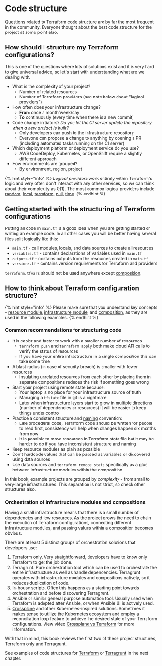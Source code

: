 # Code structure

Questions related to Terraform code structure are by far the most frequent in the community. Everyone thought about the best code structure for the project at some point also.

## How should I structure my Terraform configurations?

This is one of the questions where lots of solutions exist and it is very hard to give universal advice, so let's start with understanding what are we dealing with.

* What is the complexity of your project?
  * Number of related resources
  * Number of Terraform providers (see note below about "logical providers")
* How often does your infrastructure change?
  * **From** once a month/week/day
  * **To** continuously (every time when there is a new commit)
* Code change initiators? _Do you let the CI server update the repository when a new artifact is built?_
  * Only developers can push to the infrastructure repository
  * Everyone can propose a change to anything by opening a PR (including automated tasks running on the CI server)
* Which deployment platform or deployment service do you use?
  * AWS CodeDeploy, Kubernetes, or OpenShift require a slightly different approach
* How environments are grouped?
  * By environment, region, project

{% hint style="info" %}
_Logical providers_ work entirely within Terraform's logic and very often don't interact with any other services, so we can think about their complexity as O(1). The most common logical providers include [random](https://registry.terraform.io/providers/hashicorp/random/latest/docs), [local](https://registry.terraform.io/providers/hashicorp/local/latest/docs), [terraform](https://www.terraform.io/docs/providers/terraform/index.html), [null](https://registry.terraform.io/providers/hashicorp/null/latest/docs), [time](https://registry.terraform.io/providers/hashicorp/time/latest).
{% endhint %}

## Getting started with the structuring of Terraform configurations

Putting all code in `main.tf` is a good idea when you are getting started or writing an example code. In all other cases you will be better having several files split logically like this:

* `main.tf` - call modules, locals, and data sources to create all resources
* `variables.tf` - contains declarations of variables used in `main.tf`
* `outputs.tf` - contains outputs from the resources created in `main.tf`
* `versions.tf` - contains version requirements for Terraform and providers

`terraform.tfvars` should not be used anywhere except [composition](key-concepts.md#composition).

## How to think about Terraform configuration structure?

{% hint style="info" %}
Please make sure that you understand key concepts - [resource module](key-concepts.md#resource-module), [infrastructure module](key-concepts.md#infrastructure-module), and [composition](key-concepts.md#composition), as they are used in the following examples.
{% endhint %}

### Common recommendations for structuring code

* It is easier and faster to work with a smaller number of resources
  * `terraform plan` and `terraform apply` both make cloud API calls to verify the status of resources
  * If you have your entire infrastructure in a single composition this can take some time
* A blast radius (in case of security breach) is smaller with fewer resources
  * Insulating unrelated resources from each other by placing them in separate compositions reduces the risk if something goes wrong
* Start your project using remote state because:
  * Your laptop is no place for your infrastructure source of truth
  * Managing a `tfstate` file in git is a nightmare
  * Later when infrastructure layers start to grow in multiple directions (number of dependencies or resources) it will be easier to keep things under control
* Practice a consistent structure and [naming](naming.md) convention:
  * Like procedural code, Terraform code should be written for people to read first, consistency will help when changes happen six months from now
  * It is possible to move resources in Terraform state file but it may be harder to do if you have inconsistent structure and naming
* Keep resource modules as plain as possible
* Don't hardcode values that can be passed as variables or discovered using data sources
* Use data sources and `terraform_remote_state` specifically as a glue between infrastructure modules within the composition

In this book, example projects are grouped by _complexity_ - from small to very-large infrastructures. This separation is not strict, so check other structures also.

### Orchestration of infrastructure modules and compositions

Having a small infrastructure means that there is a small number of dependencies and few resources. As the project grows the need to chain the execution of Terraform configurations, connecting different infrastructure modules, and passing values within a composition becomes obvious.

There are at least 5 distinct groups of orchestration solutions that developers use:

1. Terraform only. Very straightforward, developers have to know only Terraform to get the job done.
2. Terragrunt. Pure orchestration tool which can be used to orchestrate the entire infrastructure as well as handle dependencies. Terragrunt operates with infrastructure modules and compositions natively, so it reduces duplication of code.
3. In-house scripts. Often this happens as a starting point towards orchestration and before discovering Terragrunt.
4. Ansible or similar general purpose automation tool. Usually used when Terraform is adopted after Ansible, or when Ansible UI is actively used.
5. [Crossplane](https://crossplane.io) and other Kubernetes-inspired solutions. Sometimes it makes sense to utilize the Kubernetes ecosystem and employ a reconciliation loop feature to achieve the desired state of your Terraform configurations. View video [Crossplane vs Terraform](https://www.youtube.com/watch?v=ELhVbSdcqSY) for more information.

With that in mind, this book reviews the first two of these project structures, Terraform only and Terragrunt.

See examples of code structures for [Terraform](examples/terraform/) or [Terragrunt](examples/terragrunt.md) in the next chapter.

